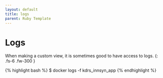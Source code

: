 ```yaml
---
layout: default
title: logs
parent: Ruby Template
---
```


# Logs
When making a custom view, it is sometimes good to have access to logs.
{: .fs-6 .fw-300 }

{% highlight bash %}
$ docker logs -f kdrs_innsyn_app
{% endhighlight %}

